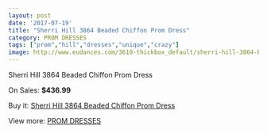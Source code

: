 ```yaml
---
layout: post
date: '2017-07-19'
title: "Sherri Hill 3864 Beaded Chiffon Prom Dress"
category: PROM DRESSES
tags: ["prom","hill","dresses","unique","crazy"]
image: http://www.eudances.com/3610-thickbox_default/sherri-hill-3864-beaded-chiffon-prom-dress.jpg
---
```

Sherri Hill 3864 Beaded Chiffon Prom Dress

On Sales: **$436.99**
<a href="https://www.eudances.com/en/prom-dresses/1211-sherri-hill-3864-beaded-chiffon-prom-dress.html"><amp-img layout="responsive" width="600" height="600" src="//www.eudances.com/3610-thickbox_default/sherri-hill-3864-beaded-chiffon-prom-dress.jpg" alt="Sherri Hill 3864 Beaded Chiffon Prom Dress 0" /></a>

Buy it: [Sherri Hill 3864 Beaded Chiffon Prom Dress](https://www.eudances.com/en/prom-dresses/1211-sherri-hill-3864-beaded-chiffon-prom-dress.html "Sherri Hill 3864 Beaded Chiffon Prom Dress")

View more: [PROM DRESSES](https://www.eudances.com/en/13-prom-dresses "PROM DRESSES")